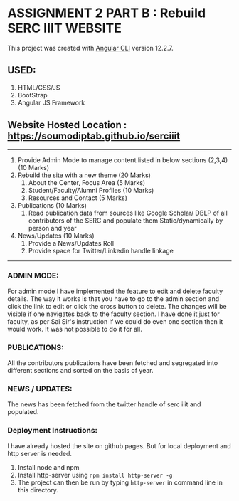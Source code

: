 # ASSIGNMENT 2 PART B : Rebuild SERC IIIT WEBSITE

This project was created with [Angular CLI](https://github.com/angular/angular-cli) version 12.2.7.
## USED:
1. HTML/CSS/JS
2. BootStrap
3. Angular JS Framework
## Website Hosted Location : https://soumodiptab.github.io/serciiit
<hr>

1. Provide Admin Mode to manage content listed in below sections (2,3,4) (10 Marks)
2. Rebuild the site with a new theme (20 Marks)
    1. About the Center, Focus Area (5 Marks)
    2. Student/Faculty/Alumni Profiles (10 Marks)
    3. Resources and Contact (5 Marks)
3. Publications (10 Marks)
    1. Read publication data from sources like Google Scholar/ DBLP of all contributors 
of the SERC and populate them Static/dynamically by person and year 
4. News/Updates (10 Marks)
    1. Provide a News/Updates Roll
    2. Provide space for Twitter/Linkedin handle linkage
<hr>

### ADMIN MODE:
For admin mode I have implemented the feature to edit and delete faculty details.
The way it works is that you have to go to the admin section and click the link to edit or click the cross button to delete. The changes will be visible if one navigates back to the faculty section.
I have done it just for faculty, as per Sai Sir's instruction if we could do even one section then it would work.
It was not possible to do it for all.
### PUBLICATIONS:
All the contributors publications have been fetched and segregated into different sections and sorted on the basis of year.
### NEWS / UPDATES:
The news has been fetched from the twitter handle of serc iiit and populated.

### Deployment Instructions: 
I have already hosted the site on github pages.
But for local deployment and http server is needed.
1. Install node and npm
2. Install http-server using `npm install http-server -g`
3. The project can then be run by typing `http-server` in command line in this directory.